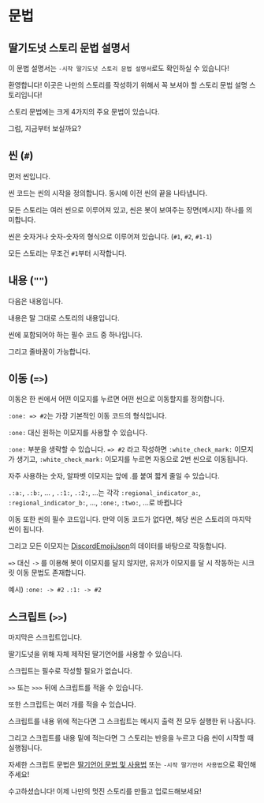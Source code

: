 # 문법

## 딸기도넛 스토리 문법 설명서

이 문법 설명서는 `-시작 딸기도넛 스토리 문법 설명서`로도 확인하실 수 있습니다!

환영합니다! 이곳은 나만의 스토리를 작성하기 위해서 꼭 보셔야 할 스토리 문법 설명 스토리입니다!

스토리 문법에는 크게 4가지의 주요 문법이 있습니다.

그럼, 지금부터 보실까요?

## 씬 (`#`)

먼저 씬입니다.

씬 코드는 씬의 시작을 정의합니다. 동시에 이전 씬의 끝을 나타냅니다.

모든 스토리는 여러 씬으로 이루어져 있고, 씬은 봇이 보여주는 장면(메시지) 하나를 의미합니다.


씬은 숫자거나 숫자-숫자의 형식으로 이루어져 있습니다. (`#1`, `#2`, `#1-1`)

모든 스토리는 무조건 `#1`부터 시작합니다.

## 내용 (`""`)

다음은 내용입니다.

내용은 말 그대로 스토리의 내용입니다.

씬에 포함되어야 하는 필수 코드 중 하나입니다.

그리고 줄바꿈이 가능합니다.

## 이동 (`=>`)

이동은 한 씬에서 어떤 이모지를 누르면 어떤 씬으로 이동할지를 정의합니다.

`:one: => #2`는 가장 기본적인 이동 코드의 형식입니다.

`:one:` 대신 원하는 이모지를 사용할 수 있습니다.

`:one:` 부분을 생략할 수 있습니다. `=> #2` 라고 작성하면 `:white_check_mark:` 이모지가 생기고, `:white_check_mark:` 이모지를 누르면 자동으로 2번 씬으로 이동됩니다.

자주 사용하는 숫자, 알파벳 이모지는 앞에 .를 붙여 짧게 줄일 수 있습니다.

`.:a:`, `.:b:`, ... , `.:1:`, `.:2:`, ...는 각각 `:regional_indicator_a:`, `:regional_indicator_b:`, ..., `:one:`, `:two:`, ...로 바뀝니다

이동 또한 씬의 필수 코드입니다. 만약 이동 코드가 없다면, 해당 씬은 스토리의 마지막 씬이 됩니다.

그리고 모든 이모지는 [DiscordEmojiJson](https://github.com/minibox24/DiscordEmojiJson)의 데이터를 바탕으로 작동합니다.

`=>` 대신 `->` 를 이용해 봇이 이모지를 달지 않지만, 유저가 이모지를 달 시 작동하는 시크릿 이동 문법도 존재합니다.

예시) `:one: -> #2` `.:1: -> #2`

## 스크립트 (`>>`)

마지막은 스크립트입니다.

딸기도넛을 위해 자체 제작된 딸기언어를 사용할 수 있습니다.

스크립트는 필수로 작성할 필요가 없습니다.

`>>` 또는 `>>>` 뒤에 스크립트를 적을 수 있습니다.

또한 스크립트는 여러 개를 적을 수 있습니다.

스크립트를 내용 위에 적는다면 그 스크립트는 메시지 출력 전 모두 실행한 뒤 나옵니다.

그리고 스크립트를 내용 밑에 적는다면 그 스토리는 반응을 누르고 다음 씬이 시작할 때 실행됩니다.

자세한 스크립트 문법은 [딸기언어 문법 및 사용법](lang.html) 또는 `-시작 딸기언어 사용법`으로 확인해주세요!

수고하셨습니다! 이제 나만의 멋진 스토리를 만들고 업로드해보세요!